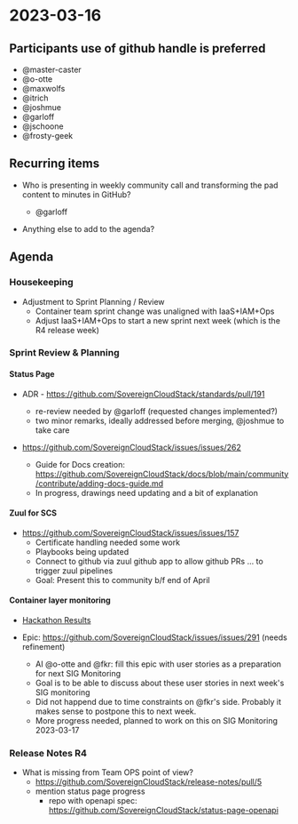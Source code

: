 # 2023-03-16
## Participants  use of github handle is preferred
* @master-caster
* @o-otte
* @maxwolfs
* @itrich
* @joshmue
* @garloff
* @jschoone
* @frosty-geek

## Recurring items
* Who is presenting in weekly community call and transforming the pad content to minutes in GitHub?
    * @garloff

* Anything else to add to the agenda?

## Agenda

### Housekeeping

* Adjustment to Sprint Planning / Review
    * Container team sprint change was unaligned with IaaS+IAM+Ops
    * Adjust IaaS+IAM+Ops to start a new sprint next week (which is the R4 release week)

### Sprint Review & Planning

#### Status Page

* ADR - https://github.com/SovereignCloudStack/standards/pull/191
    * re-review needed by @garloff (requested changes implemented?)
    * two minor remarks, ideally addressed before merging, @joshmue to take care

* https://github.com/SovereignCloudStack/issues/issues/262
    * Guide for Docs creation: https://github.com/SovereignCloudStack/docs/blob/main/community/contribute/adding-docs-guide.md
    * In progress, drawings need updating and a bit of explanation

#### Zuul for SCS

* https://github.com/SovereignCloudStack/issues/issues/157
    * Certificate handling needed some work
    * Playbooks being updated
    * Connect to github via zuul github app to allow github PRs ... to trigger zuul pipelines
    * Goal: Present this to community b/f end of April

#### Container layer monitoring
* [Hackathon Results](https://input.scs.community/ZwqYC0udTKaP9YYj0FgjJQ#)

* Epic: https://github.com/SovereignCloudStack/issues/issues/291 (needs refinement)
  * AI @o-otte and @fkr: fill this epic with user stories as a preparation for next SIG Monitoring
  * Goal is to be able to discuss about these user stories in next week's SIG monitoring
  * Did not happend due to time constraints on @fkr's side. Probably it makes sense to postpone this to next week.
  * More progress needed, planned to work on this on SIG Monitoring 2023-03-17

### Release Notes R4

* What is missing from Team OPS point of view?
    * https://github.com/SovereignCloudStack/release-notes/pull/5
    * mention status page progress
        * repo with openapi spec: https://github.com/SovereignCloudStack/status-page-openapi

